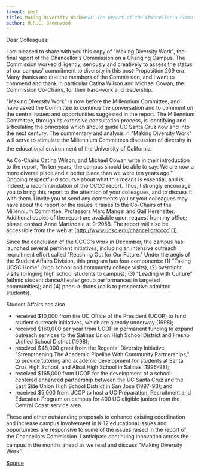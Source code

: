 ```yaml
---
layout: post
title: Making Diversity Work&#58; The Report of the Chancellor's Commission on a Changing Campus
author: M.R.C. Greenwood
---
```


Dear Colleagues:

I am pleased to share with you this copy of "Making Diversity Work", the final report of the Chancellor's Commission on a Changing Campus. The Commission worked diligently, seriously and creatively to assess the status of our campus' commitment to diversity in this post-Proposition 209 era. Many thanks are due the members of the Commission, and I want to commend and thank in particular Catina Wilson and Michael Cowan, the Commission Co-Chairs, for their hard-work and leadership.

"Making Diversity Work" is now before the Millennium Committee, and I have asked the Committee to continue the conversation and to comment on the central issues and opportunities suggested in the report. The Millennium Committee, through its extensive consultation process, is identifying and articulating the principles which should guide UC Santa Cruz now and into the next century. The commentary and analysis in "Making Diversity Work" will serve to stimulate the Millennium Committees discussion of diversity in the educational environment of the University of California.

As Co-Chairs Catina Wilson, and Michael Cowan write in their introduction to the report, "In ten years, the campus should be able to say: We are now a more diverse place and a better place than we were ten years ago." Ongoing respectful discourse about what this means is essential, and is, indeed, a recommendation of the CCCC report. Thus, I strongly encourage you to bring this report to the attention of your colleagues, and to discuss it with them. I invite you to send any comments you or your colleagues may have about the report or the issues it raises to the Co-Chairs of the Millennium Committee, Professors Marc Mangel and Gail Hershatter. Additional copies of the report are available upon request from my office; please contact Anne Martindale at 9-2058. The report will also be accessible from the web at [http://www.ucsc.edu/chancellor/cccc][1].

Since the conclusion of the CCCC's work in December, the campus has launched several pertinent initiatives, including an intensive outreach recruitment effort called "Reaching Out for Our Future." Under the aegis of the Student Affairs Division, this program has four components: (1) "Taking UCSC Home" (high school and community college visits); (2) overnight visits (bringing high school students to campus); (3) "Leading with Culture" (ethnic student dance/theater group performances in targeted communities); and (4) phon-a-thons (calls to prospective admitted students).

Student Affairs has also
* received $10,000 from the UC Office of the President (UCOP) to fund student outreach initiatives, which are already underway (1998);
* received $160,000 per year from UCOP in permanent funding to expand outreach services to the Salinas Union High School District and Fresno Unified School District (1998);
* received $48,000 grant from the Regents' Diversity Initiative, "Strengthening The Academic Pipeline With Community Partnerships," to provide tutoring and academic development for students at Santa Cruz High School, and Alisal High School in Salinas (1996-98);
* received $165,000 from UCOP for the development of a school-centered enhanced partnership between the UC Santa Cruz and the East Side Union High School District in San Jose (1997-98); and
* received $5,000 from UCOP to host a UC Preparation, Recruitment and Education Program on campus for 400 UC eligible juniors from the Central Coast service area.

These and other outstanding proposals to enhance existing coordination and increase campus involvement in K-12 educational issues and opportunities are responsive to some of the issues raised in the report of the Chancellors Commission. I anticipate continuing innovation across the campus in the months ahead as we read and discuss "Making Diversity Work".

[1]: http://www.ucsc.edu/chancellor/cccc

[Source](http://www1.ucsc.edu/oncampus/currents/97-98/03-16/cccc.intro.html "Permalink to TO THE CAMPUS COMMUNITY")
